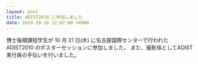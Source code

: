 ```yaml
---
layout: post
title: ADIST2010 に参加しました
date: 2010-10-16 12:07:00 +0900
---
```


博士後期課程学生が 10 月 21 日(木) に名古屋国際センターで行われた ADIST2010 のポスターセッションに参加しました。
また、撮影係としてADIST実行員の手伝いを行いました。